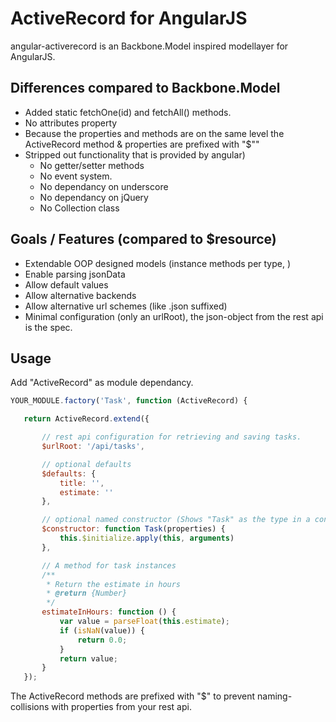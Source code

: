# ActiveRecord for AngularJS

angular-activerecord is an Backbone.Model inspired modellayer for AngularJS.

## Differences compared to Backbone.Model

* Added static fetchOne(id) and fetchAll() methods.
* No attributes property
* Because the properties and methods are on the same level the ActiveRecord method & properties are prefixed with "$""
* Stripped out functionality that is provided by angular)
  * No getter/setter methods
  * No event system.
  * No dependancy on underscore
  * No dependancy on jQuery
  * No Collection class

## Goals / Features (compared to $resource)

 * Extendable OOP designed models (instance methods per type, )
 * Enable parsing jsonData
 * Allow default values
 * Allow alternative backends
 * Allow alternative url schemes (like .json suffixed)
 * Minimal configuration (only an urlRoot), the json-object from the rest api is the spec.

 ## Usage
 Add "ActiveRecord" as module dependancy.

 ```js
 YOUR_MODULE.factory('Task', function (ActiveRecord) {

	return ActiveRecord.extend({

		// rest api configuration for retrieving and saving tasks.
		$urlRoot: '/api/tasks',

		// optional defaults
		$defaults: {
			title: '',
			estimate: ''
		},

		// optional named constructor (Shows "Task" as the type in a console.log)
		$constructor: function Task(properties) {
			this.$initialize.apply(this, arguments)
		},

		// A method for task instances
		/**
		 * Return the estimate in hours
		 * @return {Number}
		 */
		estimateInHours: function () {
			var value = parseFloat(this.estimate);
			if (isNaN(value)) {
				return 0.0;
			}
			return value;
		}
	});
 ```
 The ActiveRecord methods are prefixed with "$" to prevent naming-collisions with properties from your rest api.